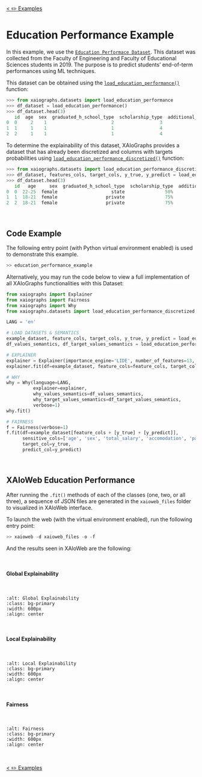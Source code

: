 [< ✏️ Examples](examples/examples)

# Education Performance Example


In this example, we use the [`Education Performace Dataset`](../user_guide/datasets.md#education-performance). This 
dataset was collected from the Faculty of Engineering and Faculty of Educational Sciences students in 2019. 
The purpose is to predict students’ end-of-term performances using ML techniques.


This dataset can be obtained using the [`load_education_performance()`](../api_reference/datasets.md#xaiographs.datasets.load_education_performance) 
function:

```python
>>> from xaiographs.datasets import load_education_performance
>>> df_dataset = load_education_performance()
>>> df_dataset.head(3)
   id  age  sex  graduated_h_school_type  scholarship_type  additional_work  activity  partner  total_salary  transport  accomodation  mother_ed  farther_ed  siblings  parental_status  mother_occup  father_occup  weekly_study_hours  reading_non_scientific  reading_scientific  attendance_seminars_dep  impact_of_projects  attendances_classes  preparation_midterm_company  preparation_midterm_time  taking_notes  listenning  discussion_improves_interest  flip_classrom  course_id  grade
0  0     2    1                        2                 3                2         2        1             3          4             2          1           2         3                1             2             3                   2                       2                   2                        1                   1                    2                            1                         1             2           2                             2              2          1   Fail
1  1     1    1                        1                 4                1         1        2             4          2             3          4           4         1                1             3             2                   3                       3                   3                        1                   3                    1                            3                         2             3           1                             3              3          1   Fail
2  2     1    1                        1                 4                2         2        2             1          1             1          3           4         4                2             2             2                   3                       2                   2                        1                   1                    1                            1                         1             2           2                             2              3          1   Fail
```

To determine the explainability of this dataset, XAIoGraphs provides a dataset that has already been discretized and 
columns with targets probabilities using 
[`load_education_performance_discretized()`](../api_reference/datasets.md#xaiographs.datasets.load_education_performance_discretized) function:


```python
>>> from xaiographs.datasets import load_education_performance_discretized
>>> df_dataset, features_cols, target_cols, y_true, y_predict = load_education_performance_discretized()
>>> df_dataset.head(3)
   id   age     sex  graduated_h_school_type  scholarship_type  additional_work  activity  partner  total_salary         transport  accomodation       mother_ed        farther_ed             parental_status             mother_occup             father_occup  weekly_study_hours  reading_non_scientific  reading_scientific  attendance_seminars_dep  impact_of_projects  attendances_classes  preparation_midterm_company       preparation_midterm_time  taking_notes  listenning  discussion_improves_interest    flip_classrom  y_true  y_predict  A  B  C  D  Fail
0  0  22-25  female                    state               50%               No        No      Yes   USD 271-340             Other     dormitory  primary school  secondary school                     married                housewife  private sector employee            <5 hours               Sometimes           Sometimes                      Yes            positive            sometimes                        alone       closest date to the exam     sometimes   sometimes                     sometimes           useful    Fail       Fail  0  0  0  0  1
1  1  18-21  female                  private               75%              Yes       Yes       No   USD 341-410  Private car/taxi   with family      university        university                     married       government officer       government officer          6-10 hours                   Often               Often                      Yes             neutral               always               not applicable  regularly during the semester        always       never                        always   not applicable    Fail       Fail  0  0  0  0  1
2  2  18-21  female                  private               75%               No        No       No   USD 135-200               Bus        rental     high school        university                    divorced                housewife       government officer          6-10 hours               Sometimes           Sometimes                      Yes            positive               always                        alone       closest date to the exam     sometimes   sometimes                     sometimes   not applicable    Fail       Fail  0  0  0  0  1
```


&nbsp;
## Code Example

The following entry point (with Python virtual environment enabled) is used to demonstrate this example.

```python
>> education_performance_example
```

Alternatively, you may run the code below to view a full implementation of all XAIoGraphs functionalities with this Dataset:

```python
from xaiographs import Explainer
from xaiographs import Fairness
from xaiographs import Why
from xaiographs.datasets import load_education_performance_discretized, load_education_performance_why

LANG = 'en'

# LOAD DATASETS & SEMANTICS
example_dataset, feature_cols, target_cols, y_true, y_predict = load_education_performance_discretized()
df_values_semantics, df_target_values_semantics = load_education_performance_why(language=LANG)

# EXPLAINER
explainer = Explainer(importance_engine='LIDE', number_of_features=13, verbose=1)
explainer.fit(df=example_dataset, feature_cols=feature_cols, target_cols=target_cols)

# WHY
why = Why(language=LANG,
          explainer=explainer,
          why_values_semantics=df_values_semantics,
          why_target_values_semantics=df_target_values_semantics,
          verbose=1)
why.fit()

# FAIRNESS
f = Fairness(verbose=1)
f.fit(df=example_dataset[feature_cols + [y_true] + [y_predict]],
      sensitive_cols=['age', 'sex', 'total_salary', 'accomodation', 'parental_status'],
      target_col=y_true,
      predict_col=y_predict)
```

&nbsp;
## XAIoWeb Education Performance

After running the `.fit()` methods of each of the classes (one, two, or all three), a sequence of JSON files are 
generated in the `xaioweb_files` folder to visualized in XAIoWeb interface.


To launch the web (with the virtual environment enabled), run the following entry point:

```python
>> xaioweb -d xaioweb_files -o -f
```

And the results seen in XAIoWeb are the following:

&nbsp;
#### Global Explainability
&nbsp;
```{image} ../../imgs/education_performance_example/XaioWeb_Global_Explainability.png
:alt: Global Explainability
:class: bg-primary
:width: 600px
:align: center
```

&nbsp;
#### Local Explainability
&nbsp;
```{image} ../../imgs/education_performance_example/XaioWeb_Local_Explainability.png
:alt: Local Explainability
:class: bg-primary
:width: 600px
:align: center
```

&nbsp;
#### Fairness
&nbsp;
```{image} ../../imgs/education_performance_example/XaioWeb_Fairness.png
:alt: Fairness
:class: bg-primary
:width: 600px
:align: center
```
&nbsp;


[< ✏️ Examples](examples/examples)